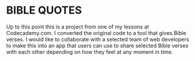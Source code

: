 BIBLE QUOTES
=============

Up to this point this is a project from one of my lessons at Codecademy.com. I converted the original code to a tool that gives Bible verses. I would like to collaborate with a 
selected team of web developers to make this into an app that users can use to share selected Bible verses with each other depending on how they feel at any moment in time.
